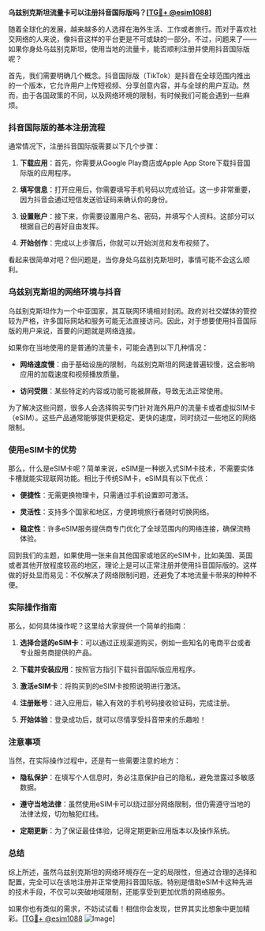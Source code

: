 **乌兹别克斯坦流量卡可以注册抖音国际版吗？[[TG💪+ @esim1088](https://t.me/s/esim1088)]**

随着全球化的发展，越来越多的人选择在海外生活、工作或者旅行。而对于喜欢社交网络的人来说，像抖音这样的平台更是不可或缺的一部分。不过，问题来了——如果你身处乌兹别克斯坦，使用当地的流量卡，能否顺利注册并使用抖音国际版呢？

首先，我们需要明确几个概念。抖音国际版（TikTok）是抖音在全球范围内推出的一个版本，它允许用户上传短视频、分享创意内容，并与全球的用户互动。然而，由于各国政策的不同，以及网络环境的限制，有时候我们可能会遇到一些麻烦。

### 抖音国际版的基本注册流程

通常情况下，注册抖音国际版需要以下几个步骤：

1. **下载应用**：首先，你需要从Google Play商店或Apple App Store下载抖音国际版的应用程序。
   
2. **填写信息**：打开应用后，你需要填写手机号码以完成验证。这一步非常重要，因为抖音会通过短信发送验证码来确认你的身份。

3. **设置账户**：接下来，你需要设置用户名、密码，并填写个人资料。这部分可以根据自己的喜好自由发挥。

4. **开始创作**：完成以上步骤后，你就可以开始浏览和发布视频了。

看起来很简单对吧？但问题是，当你身处乌兹别克斯坦时，事情可能不会这么顺利。

### 乌兹别克斯坦的网络环境与抖音

乌兹别克斯坦作为一个中亚国家，其互联网环境相对封闭。政府对社交媒体的管控较为严格，许多国际网站和服务可能无法直接访问。因此，对于想要使用抖音国际版的用户来说，首要的问题就是网络连接。

如果你在当地使用的是普通的流量卡，可能会遇到以下几种情况：

- **网络速度慢**：由于基础设施的限制，乌兹别克斯坦的网速普遍较慢，这会影响应用的加载速度和视频播放质量。
  
- **访问受限**：某些特定的内容或功能可能被屏蔽，导致无法正常使用。

为了解决这些问题，很多人会选择购买专门针对海外用户的流量卡或者虚拟SIM卡（eSIM）。这些产品通常能够提供更稳定、更快的速度，同时绕过一些地区的网络限制。

### 使用eSIM卡的优势

那么，什么是eSIM卡呢？简单来说，eSIM是一种嵌入式SIM卡技术，不需要实体卡槽就能实现联网功能。相比于传统SIM卡，eSIM具有以下优点：

- **便捷性**：无需更换物理卡，只需通过手机设置即可激活。
  
- **灵活性**：支持多个国家和地区，方便跨境旅行者随时切换网络。

- **稳定性**：许多eSIM服务提供商专门优化了全球范围内的网络连接，确保流畅体验。

回到我们的主题，如果使用一张来自其他国家或地区的eSIM卡，比如美国、英国或者其他开放程度较高的地区，理论上是可以正常注册并使用抖音国际版的。这样做的好处显而易见：不仅解决了网络限制问题，还避免了本地流量卡带来的种种不便。

### 实际操作指南

那么，如何具体操作呢？这里给大家提供一个简单的指南：

1. **选择合适的eSIM卡**：可以通过正规渠道购买，例如一些知名的电商平台或者专业服务商提供的产品。

2. **下载并安装应用**：按照官方指引下载抖音国际版应用程序。

3. **激活eSIM卡**：将购买到的eSIM卡按照说明进行激活。

4. **注册账号**：进入应用后，输入有效的手机号码接收验证码，完成注册。

5. **开始体验**：登录成功后，就可以尽情享受抖音带来的乐趣啦！

### 注意事项

当然，在实际操作过程中，还是有一些需要注意的地方：

- **隐私保护**：在填写个人信息时，务必注意保护自己的隐私，避免泄露过多敏感数据。

- **遵守当地法律**：虽然使用eSIM卡可以绕过部分网络限制，但仍需遵守当地的法律法规，切勿触犯红线。

- **定期更新**：为了保证最佳体验，记得定期更新应用版本以及操作系统。

### 总结

综上所述，虽然乌兹别克斯坦的网络环境存在一定的局限性，但通过合理的选择和配置，完全可以在该地注册并正常使用抖音国际版。特别是借助eSIM卡这种先进的技术手段，不仅可以突破地域限制，还能享受到更加优质的网络服务。

如果你也有类似的需求，不妨试试看！相信你会发现，世界其实比想象中更加精彩。[[TG💪+ @esim1088](https://t.me/s/esim1088) ![Image](https://i.postimg.cc/4NQfJmqS/Snipaste-2025-05-13-00-14-12.png)]